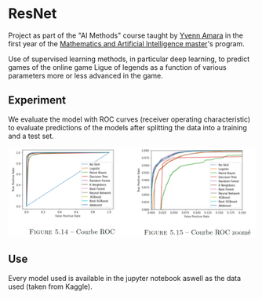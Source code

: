 # ResNet
Project as part of the "AI Methods" course taught by [Yvenn Amara](https://www.yvenn-amara.com/teaching/) in the first year of the [Mathematics and Artificial Intelligence master](https://www.imo.universite-paris-saclay.fr/fr/etudiants/masters/mathematiques-et-applications/m1/mathematiques-et-intelligence-artificielle/)'s program. 

Use of supervised learning methods, in particular deep learning, to predict games of the online game Ligue of legends as a function of various parameters more or less advanced in the game.

## Experiment
We evaluate the model with ROC curves (receiver operating characteristic) to evaluate predictions of the models after splitting the data into a training and a test set.

<p align="center">
<img src=https://github.com/pierrecavalier/Project-Algo-ML/blob/main/ROC.png width="1000">
</p>


## Use
Every model used is available in the jupyter notebook aswell as the data used (taken from Kaggle).
